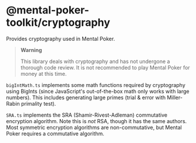 # @mental-poker-toolkit/cryptography

Provides cryptography used in Mental Poker.

> **Warning**
>
> This library deals with cryptography and has not undergone a thorough code
> review. It is not recommended to play Mental Poker for money at this time.

`bigIntMath.ts` implements some math functions required by cryptography using
BigInts (since JavaScript's out-of-the-box math only works with large numbers).
This includes generating large primes (trial & error with Miller-Rabin primality
test).

`SRA.ts` implements the SRA (Shamir-Rivest-Adleman) commutative encryption
algorithm. Note this is *not* RSA, though it has the same authors. Most
symmetric encryption algorithms are non-commutative, but Mental Poker requires
a commutative algorithm.
